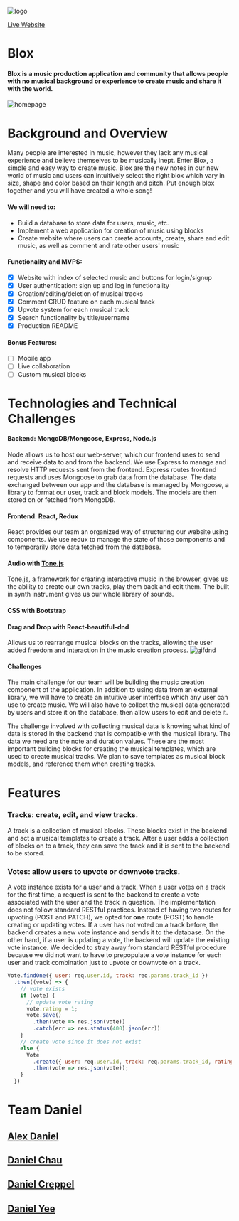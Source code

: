 ![logo](https://raw.githubusercontent.com/danjamesyee/MERNblocks/master/logoblox.gif)

[Live Website](https://morning-plains-24273.herokuapp.com/#/)


# Blox 

#### Blox is a music production application and community that allows people with no musical background or experience to create music and share it with the world.

![homepage](https://raw.githubusercontent.com/danjamesyee/MERNblocks/master/homepage.png)

# Background and Overview

Many people are interested in music, however they lack any musical experience and believe themselves to be musically inept. Enter Blox, a simple and easy way to create music. Blox are the new notes in our new world of music and users can intuitively select the right blox which vary in size, shape and color based on their length and pitch. Put enough blox together and you will have created a whole song!

#### We will need to:
  * Build a database to store data for users, music, etc.
  * Implement a web application for creation of music using blocks
  * Create website where users can create accounts, create, share and edit music, as well as comment and rate other users' music

#### Functionality and MVPS:

  - [x] Website with index of selected music and buttons for login/signup
  - [x] User authentication: sign up and log in functionality
  - [x] Creation/editing/deletion of musical tracks
  - [x] Comment CRUD feature on each musical track
  - [x] Upvote system for each musical track
  - [x] Search functionality by title/username
  - [x] Production README
  
####  Bonus Features:
  
  - [ ] Mobile app
  - [ ] Live collaboration
  - [ ] Custom musical blocks
  
# Technologies and Technical Challenges

#### Backend: MongoDB/Mongoose, Express, Node.js

Node allows us to host our web-server, which our frontend uses to send and receive data to and from the backend.  We use Express to manage and resolve HTTP requests sent from the frontend.  Express routes frontend requests and uses Mongoose to grab data from the database.  The data exchanged between our app and the database is managed by Mongoose, a library to format our user, track and block models.  The models are then stored on or fetched from MongoDB. 

#### Frontend: React, Redux

React provides our team an organized way of structuring our website using components.  We use redux to manage the state of those components and to temporarily store data fetched from the database.

#### Audio with [Tone.js](https://tonejs.github.io/)

Tone.js, a framework for creating interactive music in the browser, gives us the ability to create our own tracks, play them back and edit them. The built in synth instrument gives us our whole library of sounds.

#### CSS with Bootstrap

<!-- ! CHAU -->

#### Drag and Drop with React-beautiful-dnd

Allows us to rearrange musical blocks on the tracks, allowing the user added freedom and interaction in the music creation process.
![gifdnd](https://raw.githubusercontent.com/danjamesyee/MERNblocks/master/dragndrop.gif)

#### Challenges

The main challenge for our team will be building the music creation component of the application. In addition to using data from an external library, we will have to create an intuitive user interface which any user can use to create music. We will also have to collect the musical data generated by users and store it on the database, then allow users to edit and delete it. 

The challenge involved with collecting musical data is knowing what kind of data is stored in the backend that is compatible with the musical library. The data we need are the note and duration values.  These are the most important building blocks for creating the musical templates, which are used to create musical tracks. We plan to save templates as musical block models, and reference them when creating tracks.

# Features

### Tracks: create, edit, and view tracks.
A track is a collection of musical blocks.  These blocks exist in the backend and act a musical templates to create a track.  After a user adds a collection of blocks on to a track, they can save the track and it is sent to the backend to be stored.
<!-- !YEE -->

### Votes: allow users to upvote or downvote tracks.
A vote instance exists for a user and a track.  When a user votes on a track for the first time, a request is sent to the backend to create a vote associated with the user and the track in question.  The implementation does not follow standard RESTful practices.  Instead of having two routes for upvoting (POST and PATCH), we opted for __one__ route (POST) to handle creating or updating votes.  If a user has not voted on a track before, the backend creates a new vote instance and sends it to the database.  On the other hand, if a user is updating a vote, the backend will update the existing vote instance.  We decided to stray away from standard RESTful procedure because we did not want to have to prepopulate a vote instance for each user and track combination just to upvote or downvote on a track.

``` Javascript
Vote.findOne({ user: req.user.id, track: req.params.track_id })
  .then((vote) => {
    // vote exists
    if (vote) {
      // update vote rating
      vote.rating = 1;
      vote.save()
        .then(vote => res.json(vote))
        .catch(err => res.status(400).json(err))
    } 
    // create vote since it does not exist
    else {
      Vote
        .create({ user: req.user.id, track: req.params.track_id, rating: 1})
        .then(vote => res.json(vote));
    }
  })
```

# Team Daniel
## [Alex Daniel](https://github.com/alexbpbdroid)
## [Daniel Chau](https://github.com/danchau88)
## [Daniel Creppel](https://github.com/dancreppel)
## [Daniel Yee](https://github.com/danjamesyee)

 
